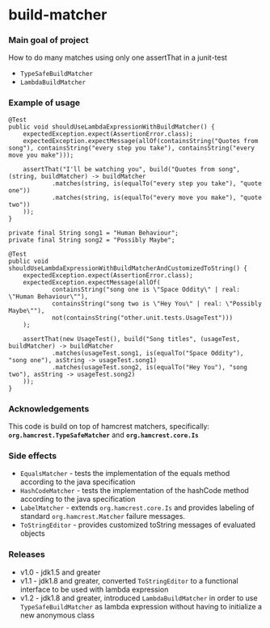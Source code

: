 # build-matcher

### Main goal of project
How to do many matches using only one assertThat in a junit-test
* `TypeSafeBuildMatcher`
* `LambdaBuildMatcher`

### Example of usage

    @Test
    public void shouldUseLambdaExpressionWithBuildMatcher() {
        expectedException.expect(AssertionError.class);
        expectedException.expectMessage(allOf(containsString("Quotes from song"), containsString("every step you take"), containsString("every move you make")));

        assertThat("I'll be watching you", build("Quotes from song", (string, buildMatcher) -> buildMatcher
                .matches(string, is(equalTo("every step you take"), "quote one"))
                .matches(string, is(equalTo("every move you make"), "quote two"))
        ));
    }

    private final String song1 = "Human Behaviour";
    private final String song2 = "Possibly Maybe";

    @Test
    public void shouldUseLambdaExpressionWithBuildMatcherAndCustomizedToString() {
        expectedException.expect(AssertionError.class);
        expectedException.expectMessage(allOf(
                containsString("song one is \"Space Oddity\" | real: \"Human Behaviour\""),
                containsString("song two is \"Hey You\" | real: \"Possibly Maybe\""),
                not(containsString("other.unit.tests.UsageTest")))
        );

        assertThat(new UsageTest(), build("Song titles", (usageTest, buildMatcher) -> buildMatcher
                .matches(usageTest.song1, is(equalTo("Space Oddity"), "song one"), asString -> usageTest.song1)
                .matches(usageTest.song2, is(equalTo("Hey You"), "song two"), asString -> usageTest.song2)
        ));
    }


### Acknowledgements
This code is build on top of hamcrest matchers, specifically: **`org.hamcrest.TypeSafeMatcher`** and **`org.hamcrest.core.Is`**

### Side effects
* `EqualsMatcher` - tests the implementation of the equals method according to the java specification
* `HashCodeMatcher` - tests the implementation of the hashCode method according to the java specification
* `LabelMatcher` - extends `org.hamcrest.core.Is` and provides labeling of standard `org.hamcrest.Matcher` failure messages.
* `ToStringEditor` - provides customized toString messages of evaluated objects

### Releases
* v1.0 - jdk1.5 and greater
* v1.1 - jdk1.8 and greater, converted `ToStringEditor` to a functional interface to be used with lambda expression
* v1.2 - jdk1.8 and greater, introduced `LambdaBuildMatcher` in order to use `TypeSafeBuildMatcher` as lambda expression without having to initialize a new anonymous class
